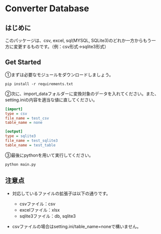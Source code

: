 # Converter Database

## はじめに  
このパッケージは、csv, excel, sql(MYSQL, SQLite3)のどれか一方からもう一方に変更するものです。（例：csv形式->sqlite3形式）

## Get Started  
①まずは必要なモジュールをダウンロードしましょう。  
```angular2html
pip install -r requirements.txt
```

②次に、import_dataフォルダーに変換対象のデータを入れてください。また、setting.iniの内容を適当な値に直してください。
```setting.ini
[import]
type = csv
file_name = test_csv
table_name = none

[output]
type = sqlite3
file_name = test_sqlite3
table_name = test_table
```

③最後にpythonを用いて実行してください。
```
python main.py
```

## 注意点
- 対応しているファイルの拡張子は以下の通りです。  
  - csvファイル：csv  
  - excelファイル：xlsx  
  - sqlite3ファイル：db, sqlite3
  
- csvファイルの場合はsetting.ini/table_name=noneで構いません。
